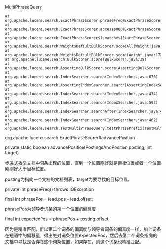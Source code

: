 MultiPhraseQuery

```
at org.apache.lucene.search.ExactPhraseScorer.phraseFreq(ExactPhraseScorer.java:125)
at org.apache.lucene.search.ExactPhraseScorer.access$000(ExactPhraseScorer.java:27)
at org.apache.lucene.search.ExactPhraseScorer$1.matches(ExactPhraseScorer.java:73)
at org.apache.lucene.search.Weight$DefaultBulkScorer.scoreAll(Weight.java:228)
at org.apache.lucene.search.Weight$DefaultBulkScorer.score(Weight.java:172)
at org.apache.lucene.search.BulkScorer.score(BulkScorer.java:39)
at org.apache.lucene.search.AssertingBulkScorer.score(AssertingBulkScorer.java:69)
at org.apache.lucene.search.IndexSearcher.search(IndexSearcher.java:670)
at org.apache.lucene.search.AssertingIndexSearcher.search(AssertingIndexSearcher.java:91)
at org.apache.lucene.search.IndexSearcher.search(IndexSearcher.java:474)
at org.apache.lucene.search.IndexSearcher.search(IndexSearcher.java:593)
at org.apache.lucene.search.IndexSearcher.searchAfter(IndexSearcher.java:451)
at org.apache.lucene.search.IndexSearcher.search(IndexSearcher.java:462)
at org.apache.lucene.search.TestMultiPhraseQuery.testPhrasePrefix(TestMultiPhraseQuery.java:95)
```

org.apache.lucene.search.ExactPhraseScorer#advancePosition

private static boolean advancePosition(PostingsAndPosition posting, int target)

步进式枚举文档中词条出现的位置，直到一个位置刚好就是目标位置或者一个位置刚刚好大于目标位置。

posting为指向一个文档的文档列表，target为要寻找的目标位置。


private int phraseFreq() throws IOException

final int phrasePos = lead.pos - lead.offset;

phrasePos为领导者词条的第一个位置的偏离度

final int expectedPos = phrasePos + posting.offset;

因为是精准匹配，所以第二个词条的偏离度与领导者词条的偏离度一样，加上词条在短语中的偏移量，得出绝对词条位置expectedPos，然后去第二个词条指向的文档中寻找是否存在这个词条位置，如果存在，则这个词条也精准匹配。